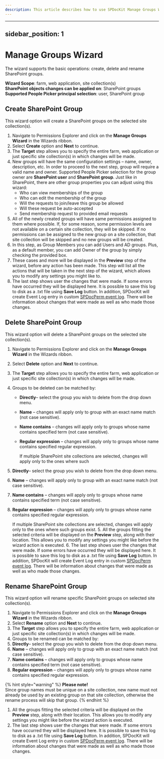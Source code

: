 ```yaml
---
description: This article describes how to use SPDocKit Manage Groups Wizard to manage SharePoint Groups on multiple sites within a single web application.
---
```


---
sidebar_position: 1
---

# Manage Groups Wizard

The wizard supports the basic operations: create, delete and rename SharePoint groups.

**Wizard Scope**: farm, web application, site collection\(s\)  
**SharePoint objects changes can be applied on**: SharePoint groups  
**Supported People Picker principal selection**: user, SharePoint group

## Create SharePoint Group

This wizard option will create a SharePoint groups on the selected site collection\(s\).

1. Navigate to Permissions Explorer and click on the **Manage Groups Wizard** in the Wizards ribbon.
2. Select **Create** option and **Next** to continue. 
3. The **Target** step allows you to specify the entire farm, web application or just specific site collection\(s\) in which changes will be made. 
4. New groups will have the same configuration settings – name, owner, description, etc. In order to proceed to the next step, group will require a valid name and owner. Supported People Picker selection for the group owner are **SharePoint user** and **SharePoint group**. Just like in SharePoint, there are other group properties you can adjust using this wizard:
   * Who can view memberships of the group
   * Who can edit the membership of the group
   * Will the requests to join/leave this group be allowed
   * Will these request be auto-accepted
   * Send membership request to provided email requests
5. All of the newly created groups will have same permissions assigned to them where possible. If, for some reason, some permission levels are not available on a certain site collection, they will be skipped. If no permissions can be assigned to the new group on a site collection, that site collection will be skipped and no new groups will be created.
6. In this step, as Group Members you can add Users and AD groups. Plus, as a default member, you can add Owner of the group by simply checking the provided box.
7. These cases and more will be displayed in the **Preview** step of the wizard, before any action has been made. This step will list all the actions that will be taken in the next step of the wizard, which allows you to modify any settings you might like to.
8. The last step shows user the changes that were made. If some errors have occurred they will be displayed here. It is possible to save this log to disk as a .txt file using **Save Log** button. In addition, SPDocKit will create Event Log entry in custom [SPDocPerm event log](../spdockit-permission-management-event-log.md). There will be information about changes that were made as well as who made those changes.

## Delete SharePoint Group

This wizard option will delete a SharePoint groups on the selected site collection\(s\).

1. Navigate to Permissions Explorer and click on the **Manage Groups Wizard** in the Wizards ribbon.
2. Select **Delete** option and **Next** to continue.
3. The **Target** step allows you to specify the entire farm, web application or just specific site collection\(s\) in which changes will be made. 
4. Groups to be deleted can be matched by:
   * **Directly**– select the group you wish to delete from the drop down menu.
   * **Name** – changes will apply only to group with an exact name match \(not case sensitive\).
   * **Name contains** – changes will apply only to groups whose name contains specified term \(not case sensitive\).
   * **Regular expression** – changes will apply only to groups whose name contains specified regular expression.

     If multiple SharePoint site collections are selected, changes will apply only to the ones where such
5. **Directly**– select the group you wish to delete from the drop down menu.
6. **Name** – changes will apply only to group with an exact name match \(not case sensitive\).
7. **Name contains** – changes will apply only to groups whose name contains specified term \(not case sensitive\).
8. **Regular expression** – changes will apply only to groups whose name contains specified regular expression.

   If multiple SharePoint site collections are selected, changes will apply only to the ones where such groups exist. 5. All the groups fitting the selected criteria will be displayed on the **Preview** step, along with their location. This allows you to modify any settings you might like before the wizard action is executed. 6. The last step shows user the changes that were made. If some errors have occurred they will be displayed here. It is possible to save this log to disk as a .txt file using **Save Log** button. In addition, SPDocKit will create Event Log entry in custom [SPDocPerm event log](../spdockit-permission-management-event-log.md). There will be information about changes that were made as well as who made those changes.

## Rename SharePoint Group

This wizard option will rename specific SharePoint groups on selected site collection\(s\).

1. Navigate to Permissions Explorer and click on the **Manage Groups Wizard** in the Wizards ribbon.  
2. Select **Rename** option and **Next** to continue.  
3. The **Target** step allows you to specify the entire farm, web application or just specific site collection\(s\) in which changes will be made.  
4. Groups to be renamed can be matched by:
5. **Directly**– select the group you wish to delete from the drop down menu.
6. **Name** – changes will apply only to group with an exact name match \(not case sensitive\).
7. **Name contains** – changes will apply only to groups whose name contains specified term \(not case sensitive\).
8. **Regular expression** – changes will apply only to groups whose name contains specified regular expression.

{% hint style="warning" %}
**Please note!**  
Since group names must be unique on a site collection, new name must not already be used by an existing group on that site collection, otherwise the rename process will skip that group.
{% endhint %}

1. All the groups fitting the selected criteria will be displayed on the **Preview** step, along with their location. This allows you to modify any settings you might like before the wizard action is executed.  
2. The last step shows user the changes that were made. If some errors have occurred they will be displayed here. It is possible to save this log to disk as a .txt file using **Save Log** button. In addition, SPDocKit will create Event Log entry in custom [SPDocPerm event log](../spdockit-permission-management-event-log.md). There will be information about changes that were made as well as who made those changes.

